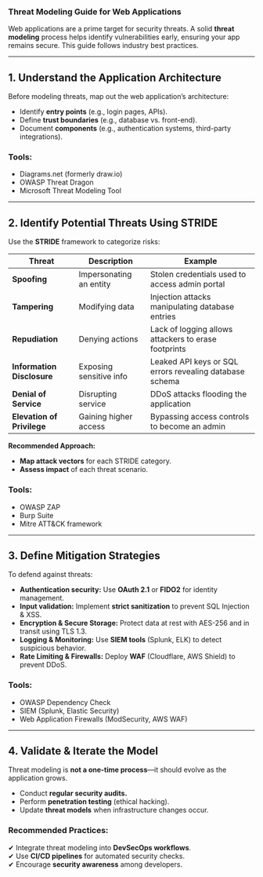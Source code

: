 ### **Threat Modeling Guide for Web Applications**  

Web applications are a prime target for security threats. A solid **threat modeling** process helps identify vulnerabilities early, ensuring your app remains secure. This guide follows industry best practices.

---

## **1. Understand the Application Architecture**  
Before modeling threats, map out the web application’s architecture:  
- Identify **entry points** (e.g., login pages, APIs).  
- Define **trust boundaries** (e.g., database vs. front-end).  
- Document **components** (e.g., authentication systems, third-party integrations).  

### **Tools:**  
- Diagrams.net (formerly draw.io)  
- OWASP Threat Dragon  
- Microsoft Threat Modeling Tool  

---

## **2. Identify Potential Threats Using STRIDE**  
Use the **STRIDE** framework to categorize risks:  

| **Threat** | **Description** | **Example** |
|------------|---------------|-------------|
| **Spoofing** | Impersonating an entity | Stolen credentials used to access admin portal |
| **Tampering** | Modifying data | Injection attacks manipulating database entries |
| **Repudiation** | Denying actions | Lack of logging allows attackers to erase footprints |
| **Information Disclosure** | Exposing sensitive info | Leaked API keys or SQL errors revealing database schema |
| **Denial of Service** | Disrupting service | DDoS attacks flooding the application |
| **Elevation of Privilege** | Gaining higher access | Bypassing access controls to become an admin |

**Recommended Approach:**  
- **Map attack vectors** for each STRIDE category.  
- **Assess impact** of each threat scenario.  

### **Tools:**  
- OWASP ZAP  
- Burp Suite  
- Mitre ATT&CK framework  

---

## **3. Define Mitigation Strategies**  
To defend against threats:  
- **Authentication security:** Use **OAuth 2.1** or **FIDO2** for identity management.  
- **Input validation:** Implement **strict sanitization** to prevent SQL Injection & XSS.  
- **Encryption & Secure Storage:** Protect data at rest with AES-256 and in transit using TLS 1.3.  
- **Logging & Monitoring:** Use **SIEM tools** (Splunk, ELK) to detect suspicious behavior.  
- **Rate Limiting & Firewalls:** Deploy **WAF** (Cloudflare, AWS Shield) to prevent DDoS.  

### **Tools:**  
- OWASP Dependency Check  
- SIEM (Splunk, Elastic Security)  
- Web Application Firewalls (ModSecurity, AWS WAF)  

---

## **4. Validate & Iterate the Model**  
Threat modeling is **not a one-time process**—it should evolve as the application grows.  
- Conduct **regular security audits.**  
- Perform **penetration testing** (ethical hacking).  
- Update **threat models** when infrastructure changes occur.  

### **Recommended Practices:**  
✔ Integrate threat modeling into **DevSecOps workflows**.  
✔ Use **CI/CD pipelines** for automated security checks.  
✔ Encourage **security awareness** among developers.  

